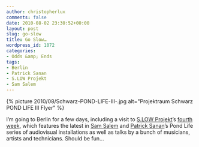 ```yaml
---
author: christopherlux
comments: false
date: 2010-08-02 23:30:52+00:00
layout: post
slug: go-slow
title: Go Slow…
wordpress_id: 1072
categories:
- Odds &amp; Ends
tags:
- Berlin
- Patrick Sanan
- S.LOW Projekt
- Sam Salem
---
```


{% picture 2010/08/Schwarz-POND-LIFE-III-.jpg alt="Projektraum Schwarz POND LIFE III Flyer" %}

I’m going to Berlin for a few days, including a visit to [S.LOW Projekt](http://s.low-low.org/)’s [fourth week](http://www.facebook.com/event.php?eid=139328946100186), which features the latest in [Sam Salem](http://www.osamahsalem.co.uk/) and [Patrick Sanan](http://windfarmmusic.wordpress.com/)’s Pond Life series of audiovisual installations as well as talks by a bunch of musicians, artists and technicians. Should be fun…
